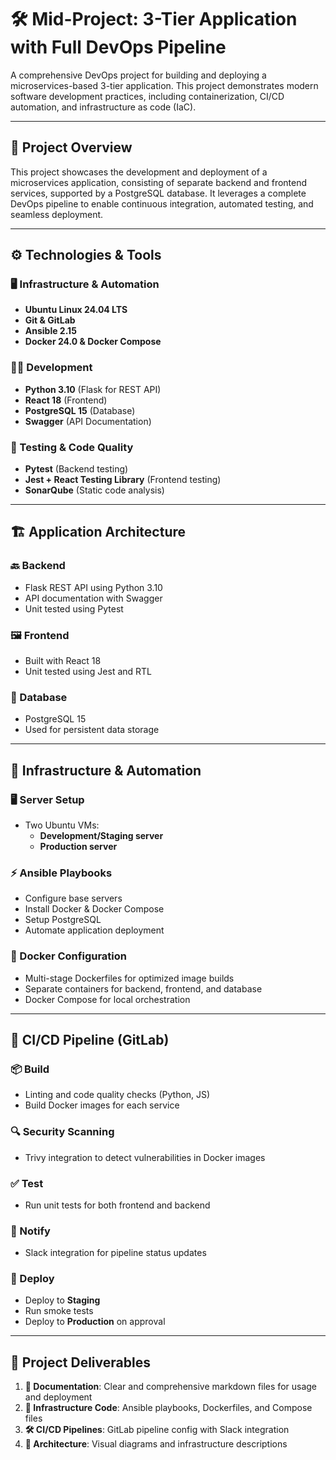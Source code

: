 # 🛠️ Mid-Project: 3-Tier Application with Full DevOps Pipeline

A comprehensive DevOps project for building and deploying a microservices-based 3-tier application. This project demonstrates modern software development practices, including containerization, CI/CD automation, and infrastructure as code (IaC).

---

## 📌 Project Overview

This project showcases the development and deployment of a microservices application, consisting of separate backend and frontend services, supported by a PostgreSQL database. It leverages a complete DevOps pipeline to enable continuous integration, automated testing, and seamless deployment.

---

## ⚙️ Technologies & Tools

### 🖥️ Infrastructure & Automation
- **Ubuntu Linux 24.04 LTS**
- **Git & GitLab**
- **Ansible 2.15**
- **Docker 24.0 & Docker Compose**

### 🧑‍💻 Development
- **Python 3.10** (Flask for REST API)
- **React 18** (Frontend)
- **PostgreSQL 15** (Database)
- **Swagger** (API Documentation)

### 🧪 Testing & Code Quality
- **Pytest** (Backend testing)
- **Jest + React Testing Library** (Frontend testing)
- **SonarQube** (Static code analysis)

---

## 🏗️ Application Architecture

### 🔙 Backend
- Flask REST API using Python 3.10
- API documentation with Swagger
- Unit tested using Pytest

### 🖼️ Frontend
- Built with React 18
- Unit tested using Jest and RTL

### 💾 Database
- PostgreSQL 15
- Used for persistent data storage

---

## 🚀 Infrastructure & Automation

### 🖥️ Server Setup
- Two Ubuntu VMs:
  - **Development/Staging server**
  - **Production server**

### ⚡ Ansible Playbooks
- Configure base servers
- Install Docker & Docker Compose
- Setup PostgreSQL
- Automate application deployment

### 🐳 Docker Configuration
- Multi-stage Dockerfiles for optimized image builds
- Separate containers for backend, frontend, and database
- Docker Compose for local orchestration

---

## 🔁 CI/CD Pipeline (GitLab)

### 📦 Build
- Linting and code quality checks (Python, JS)
- Build Docker images for each service

### 🔍 Security Scanning
- Trivy integration to detect vulnerabilities in Docker images

### ✅ Test
- Run unit tests for both frontend and backend

### 📣 Notify
- Slack integration for pipeline status updates

### 🚢 Deploy
- Deploy to **Staging**
- Run smoke tests
- Deploy to **Production** on approval

---

## 📂 Project Deliverables

1. **📘 Documentation**: Clear and comprehensive markdown files for usage and deployment
2. **🧾 Infrastructure Code**: Ansible playbooks, Dockerfiles, and Compose files
3. **🛠️ CI/CD Pipelines**: GitLab pipeline config with Slack integration
4. **🧱 Architecture**: Visual diagrams and infrastructure descriptions


